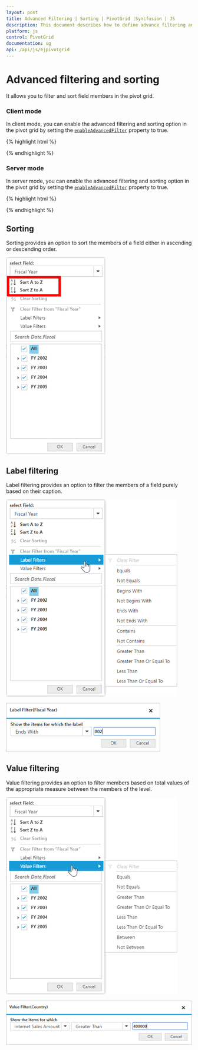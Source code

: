 ```yaml
---
layout: post
title: Advanced Filtering | Sorting | PivotGrid |Syncfusion | JS
description: This document describes how to define advance filtering and sorting with respective to the modes in JavaScript PivotGrid control
platform: js
control: PivotGrid
documentation: ug
api: /api/js/ejpivotgrid
---
```


# Advanced filtering and sorting

It allows you to filter and sort field members in the pivot grid.

### Client mode

In client mode, you can enable the advanced filtering and sorting option in the pivot grid by setting the [`enableAdvancedFilter`](/api/js/ejpivotgrid#members:enableadvancedfilter) property to true.

{% highlight html %}

<div id="PivotGrid1"></div>
<script>
    $("#PivotGrid1").ejPivotGrid({
            //...
            enableAdvancedFilter: true
    });
</script>

{% endhighlight %}

### Server mode

In server mode, you can enable the advanced filtering and sorting option in the pivot grid by setting the [`enableAdvancedFilter`](/api/js/ejpivotgrid#members:enableadvancedfilter) property to true.

{% highlight html %}

<div id="PivotGrid1"></div>
<script>
    $("#PivotGrid1").ejPivotGrid({
        //...
        enableAdvancedFilter: true
    });
</script>

{% endhighlight %}

## Sorting

Sorting provides an option to sort the members of a field either in ascending or descending order.

![Sorting options in JavaScript pivot grid control](AdvanceFiltering_images/sorting.png)

## Label filtering

Label filtering provides an option to filter the members of a field purely based on their caption.

![Label filtering options in JavaScript pivot grid control](AdvanceFiltering_images/filtering.png)

![Label filter dialog in JavaScript pivot grid control](AdvanceFiltering_images/filtering_dialog.png)


## Value filtering

Value filtering provides an option to filter members based on total values of the appropriate measure between the members of the level.

![Value filtering options in JavaScript pivot grid control](AdvanceFiltering_images/valuefilter.png)

![Value filter dialog in JavaScript pivot grid control](AdvanceFiltering_images/valuefilter_dialog.png)
